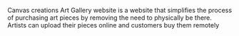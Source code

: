 Canvas creations Art Gallery website is a website that simplifies the process of purchasing art pieces by removing the need to physically be there. Artists can upload their pieces online and customers buy them remotely
